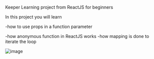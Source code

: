 Keeper Learning project from ReactJS for beginners

In this project you will learn

-how to use props in a function parameter

-how anonymous function in ReactJS works
-how mapping is done to iterate the loop

![image](https://user-images.githubusercontent.com/77456767/152963060-0ef6a61e-c809-49d3-8789-d912f6b8a02b.png)
